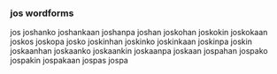 
### jos wordforms

jos
joshanko
joshankaan
joshanpa
joshan
joskohan
joskokin
joskokaan
joskos
joskopa
josko
joskinhan
joskinko
joskinkaan
joskinpa
joskin
joskaanhan
joskaanko
joskaankin
joskaanpa
joskaan
jospahan
jospako
jospakin
jospakaan
jospas
jospa

